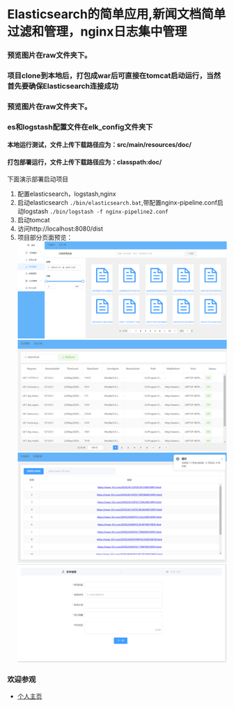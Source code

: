 # Elasticsearch的简单应用,新闻文档简单过滤和管理，nginx日志集中管理
### 预览图片在raw文件夹下。
### 项目clone到本地后，打包成war后可直接在tomcat启动运行，当然首先要确保Elasticsearch连接成功
### 预览图片在raw文件夹下。
### es和logstash配置文件在elk_config文件夹下
#### 本地运行测试，文件上传下载路径应为：src/main/resources/doc/
#### 打包部署运行，文件上传下载路径应为：classpath:doc/
下面演示部署启动项目
1. 配置elasticsearch，logstash,nginx
2. 启动elasticsearch  `./bin/elasticsearch.bat`,带配置nginx-pipeline.conf启动logstash `./bin/logstash -f nginx-pipeline2.conf`
3. 启动tomcat
4. 访问http://localhost:8080/dist
5. 项目部分页面预览：
 ![文档获取](https://github.com/lingfenghu/my-es/blob/master/raw/1.png)
 ![日志管理](https://github.com/lingfenghu/my-es/blob/master/raw/2.png)
 ![新闻获取](https://github.com/lingfenghu/my-es/blob/master/raw/3.png)
 ![文档上传](https://github.com/lingfenghu/my-es/blob/master/raw/4.png)
### 欢迎参观
* [个人主页](https://lingfenghu.github.io/)
